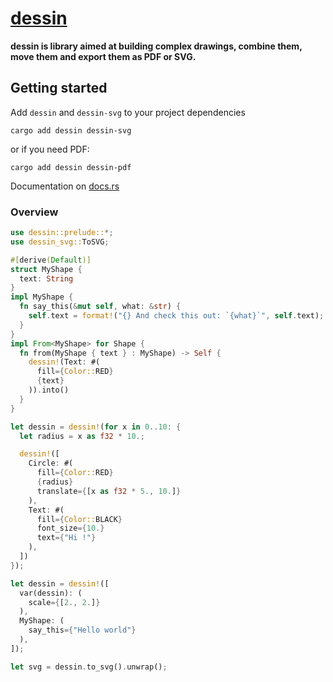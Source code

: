 # [dessin](https://docs.rs/dessin/)

**dessin is library aimed at building complex drawings, combine them, move them and export them as PDF or SVG.**

## Getting started

Add `dessin` and `dessin-svg` to your project dependencies

```
cargo add dessin dessin-svg
```

or if you need PDF:

```
cargo add dessin dessin-pdf
```

Documentation on [docs.rs](https://docs.rs/dessin/0.8.2-pre/)

### Overview

```rust
use dessin::prelude::*;
use dessin_svg::ToSVG;

#[derive(Default)]
struct MyShape {
  text: String
}
impl MyShape {
  fn say_this(&mut self, what: &str) {
    self.text = format!("{} And check this out: `{what}`", self.text);
  }
}
impl From<MyShape> for Shape {
  fn from(MyShape { text } : MyShape) -> Self {
    dessin!(Text: #(
      fill={Color::RED}
      {text}
    )).into()
  }
}

let dessin = dessin!(for x in 0..10: {
  let radius = x as f32 * 10.;

  dessin!([
    Circle: #(
      fill={Color::RED}
      {radius}
      translate={[x as f32 * 5., 10.]}
    ),
    Text: #(
      fill={Color::BLACK}
      font_size={10.}
      text={"Hi !"}
    ),
  ])
});

let dessin = dessin!([
  var(dessin): (
    scale={[2., 2.]}
  ),
  MyShape: (
    say_this={"Hello world"}
  ),
]);

let svg = dessin.to_svg().unwrap();

```
